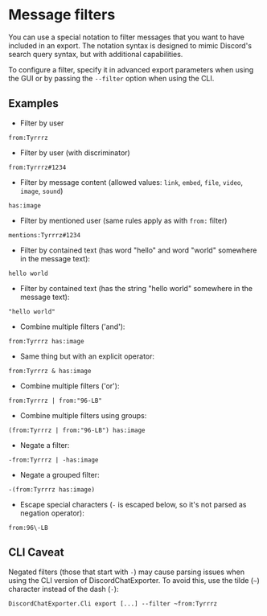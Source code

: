 # Message filters

You can use a special notation to filter messages that you want to have included in an export. The notation syntax is designed to mimic Discord's search query syntax, but with additional capabilities.

To configure a filter, specify it in advanced export parameters when using the GUI or by passing the `--filter` option when using the CLI.

## Examples

- Filter by user

```
from:Tyrrrz
```

- Filter by user (with discriminator)

```
from:Tyrrrz#1234
```

- Filter by message content (allowed values: `link`, `embed`, `file`, `video`, `image`, `sound`)

```
has:image
```

- Filter by mentioned user (same rules apply as with `from:` filter)

```
mentions:Tyrrrz#1234
```

- Filter by contained text (has word "hello" and word "world" somewhere in the message text):

```
hello world
```

- Filter by contained text (has the string "hello world" somewhere in the message text):

```
"hello world"
```

- Combine multiple filters ('and'):

```
from:Tyrrrz has:image
```

- Same thing but with an explicit operator:

```
from:Tyrrrz & has:image
```

- Combine multiple filters ('or'):

```
from:Tyrrrz | from:"96-LB"
```

- Combine multiple filters using groups:

```
(from:Tyrrrz | from:"96-LB") has:image
```

- Negate a filter:

```
-from:Tyrrrz | -has:image
```

- Negate a grouped filter:

```
-(from:Tyrrrz has:image)
```

- Escape special characters (`-` is escaped below, so it's not parsed as negation operator):

```
from:96\-LB
```

## CLI Caveat

Negated filters (those that start with `-`) may cause parsing issues when using the CLI version of DiscordChatExporter. To avoid this, use the tilde (`~`) character instead of the dash (`-`):

```
DiscordChatExporter.Cli export [...] --filter ~from:Tyrrrz
```
